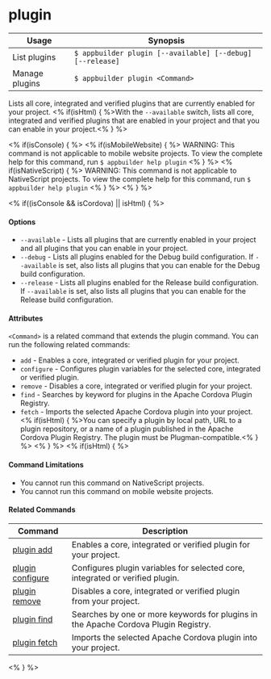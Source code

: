 plugin
==========

Usage | Synopsis
------|-------
List plugins | `$ appbuilder plugin [--available] [--debug] [--release]`    
Manage plugins | `$ appbuilder plugin <Command>`

Lists all core, integrated and verified plugins that are currently enabled for your project. <% if(isHtml) { %>With the `--available` switch, lists all core, integrated and verified plugins that are enabled in your project and that you can enable in your project.<% } %> 

<% if(isConsole) { %>
<% if(isMobileWebsite) { %>
WARNING: This command is not applicable to mobile website projects. To view the complete help for this command, run `$ appbuilder help plugin`
<% } %>
<% if(isNativeScript) { %>
WARNING: This command is not applicable to NativeScript projects. To view the complete help for this command, run `$ appbuilder help plugin`
<% } %>
<% } %>

<% if((isConsole && isCordova) || isHtml) { %>
#### Options
* `--available` - Lists all plugins that are currently enabled in your project and all plugins that you can enable in your project.
* `--debug` - Lists all plugins enabled for the Debug build configuration. If `--available` is set, also lists all plugins that you can enable for the Debug build configuration.
* `--release` - Lists all plugins enabled for the Release build configuration. If `--available` is set, also lists all plugins that you can enable for the Release build configuration.

#### Attributes  
`<Command>` is a related command that extends the plugin command. You can run the following related commands:
* `add` - Enables a core, integrated or verified plugin for your project.
* `configure` - Configures plugin variables for the selected core, integrated or verified plugin.
* `remove` - Disables a core, integrated or verified plugin for your project.
* `find` - Searches by keyword for plugins in the Apache Cordova Plugin Registry.
* `fetch` - Imports the selected Apache Cordova plugin into your project. <% if(isHtml) { %>You can specify a plugin by local path, URL to a plugin repository, or a name of a plugin published in the Apache Cordova Plugin Registry. The plugin must be Plugman-compatible.<% } %>
<% } %>
<% if(isHtml) { %> 
#### Command Limitations

* You cannot run this command on NativeScript projects.
* You cannot run this command on mobile website projects.

#### Related Commands

Command | Description
----------|----------
[plugin add](plugin-add.html) | Enables a core, integrated or verified plugin for your project.
[plugin configure](plugin-configure.html) | Configures plugin variables for selected core, integrated or verified plugin.
[plugin remove](plugin-remove.html) | Disables a core, integrated or verified plugin from your project.
[plugin find](plugin-find.html) | Searches by one or more keywords for plugins in the Apache Cordova Plugin Registry.
[plugin fetch](plugin-fetch.html) | Imports the selected Apache Cordova plugin into your project.
<% } %>